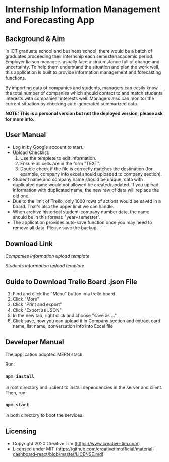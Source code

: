 # Internship Information Management and Forecasting App


## Background & Aim
In ICT graduate school and business school, there would be a batch of graduates proceeding their internship each semester/academic period. Employer liaison managers usually face a circumstance full of change and uncertainty. To help them understand the situation and plan the work well, this application is built to provide information management and forecasting functions. 

By importing data of companies and students, managers can easily know the total number of companies which should contact to and match students' interests with companies' interests well. Managers also can monitor the current situation by checking auto-generated summarized data. 

**NOTE: This is a personal version but not the deployed version, please ask for more info.**

## User Manual
* Log in by Google account to start.
* Upload Checklist:
    1. Use the templete to edit information.
    2. Ensure all cells are in the form "TEXT".
    3. Double check if the file is correctly matches the destination (for example, company info excel should uploaded to company section).
* Student name and company name should be unique, data with duplicated name would not allowed be created/updated. If you upload information with duplicated name, the new raw of data will replace the old one.
* Due to the limit of Trello, only 1000 rows of actions would be saved in a board. That's also the upper limit we can handle.
* When archive historical student-company number data, the name should be in this format: "year+semester".
* The application provides auto-save function once you may need to remove all data. Please save the backup.

## Download Link
*Companies information upload template* 

*Students information upload template* 

## Guide to Download Trello Board .json File
1. Find and click the "Menu" button in a trello board
2. Click "More"
3. Click "Print and export"
4. Click "Export as JSON"
5. In the new tab, right click and choose "save as ..."
6. Click save, now you can upload it in Company section and extract card name, list name, conversation info into Excel file

## Developer Manual

The application adopted MERN stack.

Run:

### `npm install`

in root directory and ./client to install dependencies in the server and client. Then, run:

### `npm start`

in both directory to boot the services.


## Licensing

- Copyright 2020 Creative Tim (https://www.creative-tim.com)
- Licensed under MIT (https://github.com/creativetimofficial/material-dashboard-react/blob/master/LICENSE.md)
  
